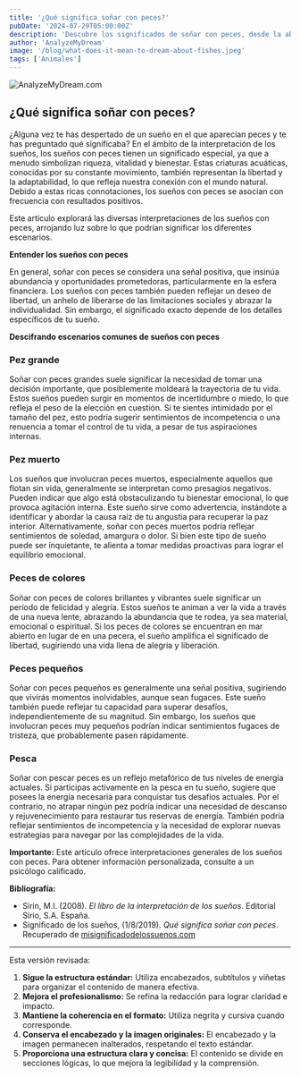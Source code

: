 ```yaml
---
title: '¿Qué significa soñar con peces?'
pubDate: '2024-07-29T05:00:00Z'
description: 'Descubre los significados de soñar con peces, desde la abundancia hasta el bienestar emocional y la libertad.'
author: 'AnalyzeMyDream'
image: '/blog/what-does-it-mean-to-dream-about-fishes.jpeg'
tags: ['Animales']
---
```


![AnalyzeMyDream.com](/blog/what-does-it-mean-to-dream-about-fishes.jpeg)

## ¿Qué significa soñar con peces?

¿Alguna vez te has despertado de un sueño en el que aparecían peces y te has preguntado qué significaba? En el ámbito de la interpretación de los sueños, los sueños con peces tienen un significado especial, ya que a menudo simbolizan riqueza, vitalidad y bienestar. Estas criaturas acuáticas, conocidas por su constante movimiento, también representan la libertad y la adaptabilidad, lo que refleja nuestra conexión con el mundo natural. Debido a estas ricas connotaciones, los sueños con peces se asocian con frecuencia con resultados positivos.

Este artículo explorará las diversas interpretaciones de los sueños con peces, arrojando luz sobre lo que podrían significar los diferentes escenarios.

**Entender los sueños con peces**

En general, soñar con peces se considera una señal positiva, que insinúa abundancia y oportunidades prometedoras, particularmente en la esfera financiera. Los sueños con peces también pueden reflejar un deseo de libertad, un anhelo de liberarse de las limitaciones sociales y abrazar la individualidad. Sin embargo, el significado exacto depende de los detalles específicos de tu sueño.

**Descifrando escenarios comunes de sueños con peces**

### Pez grande

Soñar con peces grandes suele significar la necesidad de tomar una decisión importante, que posiblemente moldeará la trayectoria de tu vida. Estos sueños pueden surgir en momentos de incertidumbre o miedo, lo que refleja el peso de la elección en cuestión. Si te sientes intimidado por el tamaño del pez, esto podría sugerir sentimientos de incompetencia o una renuencia a tomar el control de tu vida, a pesar de tus aspiraciones internas.

### Pez muerto

Los sueños que involucran peces muertos, especialmente aquellos que flotan sin vida, generalmente se interpretan como presagios negativos. Pueden indicar que algo está obstaculizando tu bienestar emocional, lo que provoca agitación interna. Este sueño sirve como advertencia, instándote a identificar y abordar la causa raíz de tu angustia para recuperar la paz interior. Alternativamente, soñar con peces muertos podría reflejar sentimientos de soledad, amargura o dolor. Si bien este tipo de sueño puede ser inquietante, te alienta a tomar medidas proactivas para lograr el equilibrio emocional.

### Peces de colores

Soñar con peces de colores brillantes y vibrantes suele significar un período de felicidad y alegría. Estos sueños te animan a ver la vida a través de una nueva lente, abrazando la abundancia que te rodea, ya sea material, emocional o espiritual. Si los peces de colores se encuentran en mar abierto en lugar de en una pecera, el sueño amplifica el significado de libertad, sugiriendo una vida llena de alegría y liberación.

### Peces pequeños

Soñar con peces pequeños es generalmente una señal positiva, sugiriendo que vivirás momentos inolvidables, aunque sean fugaces. Este sueño también puede reflejar tu capacidad para superar desafíos, independientemente de su magnitud. Sin embargo, los sueños que involucran peces muy pequeños podrían indicar sentimientos fugaces de tristeza, que probablemente pasen rápidamente.

### Pesca

Soñar con pescar peces es un reflejo metafórico de tus niveles de energía actuales. Si participas activamente en la pesca en tu sueño, sugiere que posees la energía necesaria para conquistar tus desafíos actuales. Por el contrario, no atrapar ningún pez podría indicar una necesidad de descanso y rejuvenecimiento para restaurar tus reservas de energía. También podría reflejar sentimientos de incompetencia y la necesidad de explorar nuevas estrategias para navegar por las complejidades de la vida.

**Importante:** Este artículo ofrece interpretaciones generales de los sueños con peces. Para obtener información personalizada, consulte a un psicólogo calificado.

**Bibliografía:**

* Sirin, M.I. (2008). *El libro de la interpretación de los sueños*. Editorial Sirio, S.A. España. 
* Significado de los sueños, (1/8/2019). *Qué significa soñar con peces*. Recuperado de [misignificadodelossuenos.com](https://misignificadodelossuenos.com/sonar-con-peces/)

---

Esta versión revisada:

1. **Sigue la estructura estándar:** Utiliza encabezados, subtítulos y viñetas para organizar el contenido de manera efectiva.
2. **Mejora el profesionalismo:** Se refina la redacción para lograr claridad e impacto.
3. **Mantiene la coherencia en el formato:** Utiliza negrita y cursiva cuando corresponde.
4. **Conserva el encabezado y la imagen originales:** El encabezado y la imagen permanecen inalterados, respetando el texto estándar.
5. **Proporciona una estructura clara y concisa:** El contenido se divide en secciones lógicas, lo que mejora la legibilidad y la comprensión.